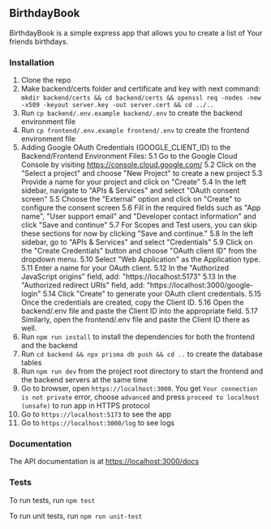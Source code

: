 ## BirthdayBook

BirthdayBook is a simple express app that allows you to create a list of Your friends birthdays.

### Installation

1. Clone the repo
2. Make backend/certs folder and certificate and key with next command: `mkdir backend/certs && cd backend/certs && openssl req -nodes -new -x509 -keyout server.key -out server.cert && cd ../..`
3. Run `cp backend/.env.example backend/.env` to create the backend environment file
4. Run `cp frontend/.env.example frontend/.env` to create the frontend environment file
5. Adding Google OAuth Credentials (GOOGLE_CLIENT_ID) to the Backend/Frontend Environment Files:
  5.1 Go to the Google Cloud Console by visiting https://console.cloud.google.com/
  5.2 Click on the "Select a project" and choose "New Project" to create a new project
  5.3 Provide a name for your project and click on "Create"
  5.4 In the left sidebar, navigate to "APIs & Services" and select "OAuth consent screen"
  5.5 Choose the "External" option and click on "Create" to configure the consent screen
  5.6 Fill in the required fields such as "App name", "User support email" and "Developer contact information" and click "Save and continue"
  5.7 For Scopes and Test users, you can skip these sections for now by clicking "Save and continue."
  5.8 In the left sidebar, go to "APIs & Services" and select "Credentials"
  5.9 Click on the "Create Credentials" button and choose "OAuth client ID" from the dropdown menu.
  5.10 Select "Web Application" as the Application type.
  5.11 Enter a name for your OAuth client.
  5.12 In the "Authorized JavaScript origins" field, add: "https://localhost:5173"
  5.13 In the "Authorized redirect URIs" field, add: "https://localhost:3000/google-login"
  5.14 Click "Create" to generate your OAuth client credentials.
  5.15 Once the credentials are created, copy the Client ID.
  5.16 Open the backend/.env file and paste the Client ID into the appropriate field.
  5.17 Similarly, open the frontend/.env file and paste the Client ID there as well.
6. Run `npm run install` to install the dependencies for both the frontend and the backend
7. Run `cd backend && npx prisma db push && cd ..` to create the database tables
8. Run `npm run dev` from the project root directory to start the frontend and the backend servers at the same time
9. Go to browser, open `https://localhost:3000`. You get `Your connection is not private` error, choose `advanced` and press `proceed to localhost (unsafe)` to run app in HTTPS protocol
10. Go to `https://localhost:5173` to see the app
11. Go to `https://localhost:3000/log` to see logs

### Documentation

The API documentation is at [https://localhost:3000/docs](https://localhost:3000/docs)


### Tests

To run tests, run `npm test`

To run unit tests, run `npm run unit-test`

